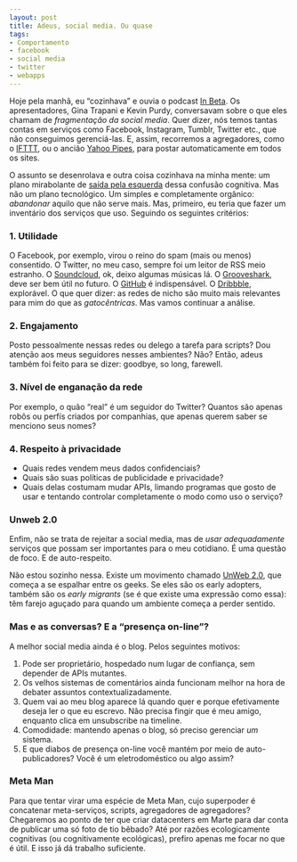 ```yaml
---
layout: post
title: Adeus, social media. Ou quase
tags:
- Comportamento
- facebook
- social media
- twitter
- webapps
---
```


Hoje pela manhã, eu “cozinhava” e ouvia o podcast [In Beta](http://5by5.tv/inbeta/20). Os apresentadores, Gina Trapani e Kevin Purdy, conversavam sobre o que eles chamam de _fragmentação da social media_. Quer dizer, nós temos tantas contas em serviços como Facebook, Instagram, Tumblr, Twitter etc., que não conseguimos gerenciá-las. E, assim, recorremos a agregadores, como o [IFTTT](https://ifttt.com), ou o ancião [Yahoo Pipes](http://pipes.yahoo.com/pipes/), para postar automaticamente em todos os sites.

O assunto se desenrolava e outra coisa cozinhava na minha mente: um plano mirabolante de [saída pela esquerda](http://www.youtube.com/embed/gztBA9bCk8E) dessa confusão cognitiva. Mas não um plano tecnológico. Um simples e completamente orgânico: _abandonar_ aquilo que não serve mais. Mas, primeiro, eu teria que fazer um inventário dos serviços que uso. Seguindo os seguintes critérios:

### 1. Utilidade

O Facebook, por exemplo, virou o reino do spam (mais ou menos) consentido. O Twitter, no meu caso, sempre foi um leitor de RSS meio estranho. O [Soundcloud](https://soundcloud.com/eduf), ok, deixo algumas músicas lá. O [Grooveshark](http://grooveshark.com/#!/eduardofernandex), deve ser bem útil no futuro. O [GitHub](https://github.com/eduf) é indispensável. O [Dribbble](http://dribbble.com/eduf), explorável. O que quer dizer: as redes de nicho são muito mais relevantes para mim do que as _gatocêntricas_. Mas vamos continuar a análise.

### 2. Engajamento

Posto pessoalmente nessas redes ou delego a tarefa para scripts? Dou atenção aos meus seguidores nesses ambientes? Não? Então, adeus também foi feito para se dizer: goodbye, so long, farewell.

### 3. Nível de enganação da rede

Por exemplo, o quão “real” é um seguidor do Twitter? Quantos são apenas robôs ou perfís criados por companhias, que apenas querem saber se menciono seus nomes?

### 4. Respeito à privacidade

  * Quais redes vendem meus dados confidenciais?
  * Quais são suas políticas de publicidade e privacidade?
  * Quais delas costumam mudar APIs, limando programas que gosto de usar e tentando controlar completamente o modo como uso o serviço?

### Unweb 2.0

Enfim, não se trata de rejeitar a social media, mas de _usar adequadamente_ serviços que possam ser importantes para o meu cotidiano. É uma questão de foco. E de auto-respeito.

Não estou sozinho nessa. Existe um movimento chamado [UnWeb 2.0](http://unweb2.blorkmark.com), que começa a se espalhar entre os geeks. Se eles são os early adopters, também são os _early migrants_ (se é que existe uma expressão como essa): têm farejo aguçado para quando um ambiente começa a perder sentido.

### Mas e as conversas? E a “presença on-line”?

A melhor social media ainda é o blog. Pelos seguintes motivos:

  1. Pode ser proprietário, hospedado num lugar de confiança, sem depender de APIs mutantes.
  2. Os velhos sistemas de comentários ainda funcionam melhor na hora de debater assuntos contextualizadamente.
  3. Quem vai ao meu blog aparece lá quando quer e porque efetivamente deseja ler o que eu escrevo. Não precisa fingir que é meu amigo, enquanto clica em unsubscribe na timeline.
  4. Comodidade: mantendo apenas o blog, só preciso gerenciar _um_ sistema.
  5. E que diabos de presença on-line você mantém por meio de auto-publicadores? Você é um eletrodoméstico ou algo assim?

### Meta Man

Para que tentar virar uma espécie de Meta Man, cujo superpoder é concatenar meta-serviços, scripts, agregadores de agregadores? Chegaremos ao ponto de ter que criar datacenters em Marte para dar conta de publicar uma só foto de tio bêbado? Até por razões ecologicamente cognitivas (ou cognitivamente ecológicas), prefiro apenas me focar no que é útil. E isso já dá trabalho suficiente.

